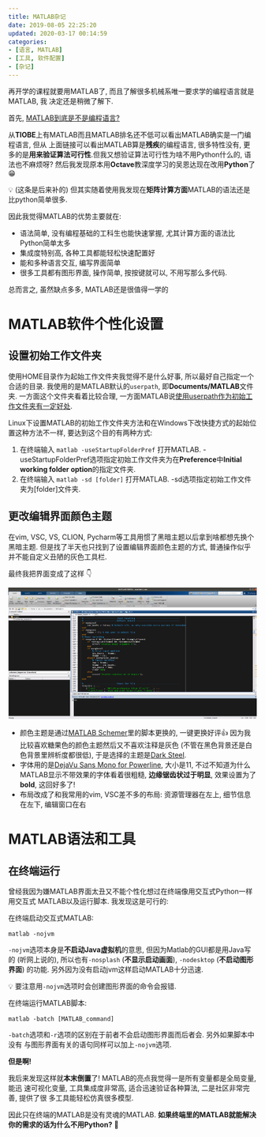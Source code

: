 ```yaml
---
title: MATLAB杂记
date: 2019-08-05 22:25:20
updated: 2020-03-17 00:14:59
categories:
- [语言, MATLAB]
- [工具, 软件配置]
- [杂记]
---
```


再开学的课程就要用MATLAB了, 而且了解很多机械系唯一要求学的编程语言就是MATLAB, 我
决定还是稍微了解下.

<!-- More -->

首先, [MATLAB到底是不是编程语言?](https://www.zhihu.com/question/37824202/answer/767114071)

从**TIOBE**上有MATLAB而且MATLAB排名还不低可以看出MATLAB确实是一门编程语言, 但从
上面链接可以看出MATLAB算是**残疾**的编程语言, 很多特性没有, 更多的是**用来验证算法可行性**.但我又想验证算法可行性为啥不用Python什么的, 语法也不麻烦呀? 然后我发现原本用**Octave**教深度学习的吴恩达现在改用**Python**了 😁

💡 (这条是后来补的) 但其实随着使用我发现在**矩阵计算方面**MATLAB的语法还是比python简单很多.

因此我觉得MATLAB的优势主要就在:

- 语法简单, 没有编程基础的工科生也能快速掌握, 尤其计算方面的语法比Python简单太多
- 集成度特别高, 各种工具都能轻松快速配置好
- 能和多种语言交互, 编写界面简单
- 很多工具都有图形界面, 操作简单, 按按键就可以, 不用写那么多代码.

总而言之, 虽然缺点多多, MATLAB还是很值得一学的

# MATLAB软件个性化设置

## 设置初始工作文件夹

使用HOME目录作为起始工作文件夹我觉得不是什么好事, 所以最好自己指定一个合适的目录. 我使用的是MATLAB默认的`userpath`, 即**Documents/MATLAB**文件夹. 一方面这个文件夹看着比较合理, 一方面MATLAB说[使用userpath作为初始工作文件夹有一定好处](https://ww2.mathworks.cn/help/matlab/matlab_env/matlab-startup-folder.html#bujzf43).

Linux下设置MATLAB的初始工作文件夹方法和在Windows下改快捷方式的起始位置这种方法不一样, 要达到这个目的有两种方式:

1. 在终端输入 `matlab -useStartupFolderPref` 打开MATLAB. -useStartupFolderPref选项指定初始工作文件夹为在**Preference**中**Initial working folder option**的指定文件夹.
2. 在终端输入 `matlab -sd [folder]` 打开MATLAB. -sd选项指定初始工作文件夹为[folder]文件夹.

## 更改编辑界面颜色主题

在vim, VSC, VS, CLION, Pycharm等工具用惯了黑暗主题以后拿到啥都想先换个黑暗主题. 但是找了半天也只找到了设置编辑界面颜色主题的方式, 普通操作似乎并不能自定义丑陋的灰色工具栏.

最终我把界面变成了这样 👇

![界面](MATLAB杂记/appearance.png)

- 颜色主题是通过[MATLAB Schemer](https://github.com/scottclowe/matlab-schemer)里的脚本更换的, 一键更换好评👍 因为我比较喜欢糖果色的颜色主题然后又不喜欢注释是灰色 (不管在黑色背景还是白色背景里辨析度都很低), 于是选择的主题是[Dark Steel](https://github.com/scottclowe/matlab-schemer/tree/master/schemes#dark-steel).
- 字体用的是[DejaVu Sans Mono for Powerline](https://github.com/powerline/fonts/tree/master/DejaVuSansMono), 大小是11, 不过不知道为什么MATLAB显示不带效果的字体看着很粗糙, **边缘锯齿状过于明显**, 效果设置为了 **bold**, 这回好多了!
- 布局改成了和我常用的vim, VSC差不多的布局: 资源管理器在左上, 细节信息在左下, 编辑窗口在右

# MATLAB语法和工具

## 在终端运行

曾经我因为嫌MATLAB界面太丑又不能个性化想过在终端像用交互式Python一样用交互式
MATLAB以及运行脚本. 我发现这是可行的:

在终端启动交互式MATLAB:

```shell
matlab -nojvm
```

`-nojvm`选项本身是**不启动Java虚拟机**的意思, 但因为Matlab的GUI都是用Java写的
(听网上说的), 所以也有`-nosplash` (**不显示启动画面**), `-nodesktop`
(**不启动图形界面**) 的功能. 另外因为没有启动jvm这样启动MATLAB十分迅速.

💡 要注意用`-nojvm`选项时会创建图形界面的命令会报错.

在终端运行MATLAB脚本:

```shell
matlab -batch [MATLAB_command]
```

`-batch`选项和`-r`选项的区别在于前者不会启动图形界面而后者会. 另外如果脚本中没有
与图形界面有关的语句同样可以加上`-nojvm`选项.

**但是啊!**

我后来发现这样就**本末倒置**了! MATLAB的亮点我觉得一是所有变量都是全局变量, 能迅
速可视化变量, 工具集成度非常高, 适合迅速验证各种算法, 二是社区非常完善, 提供了很
多工具能轻松仿真很多模型.

因此只在终端的MATLAB是没有灵魂的MATLAB. **如果终端里的MATLAB就能解决你的需求的话为什么不用Python?** 🤤